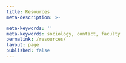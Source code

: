 ```yaml
---
title: Resources
meta-description: >-

meta-keywords: ''
meta-keywords: sociology, contact, faculty
permalink: /resources/
layout: page
published: false
---
```

